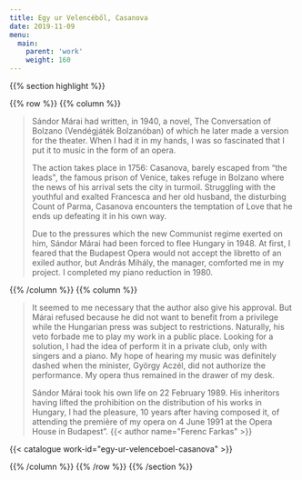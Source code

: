 ```yaml
---
title: Egy ur Velencéből, Casanova
date: 2019-11-09
menu:
  main:
    parent: 'work'
    weight: 160
---
```


{{% section highlight %}}

{{% row %}}
{{% column %}}

> Sándor Márai had written, in 1940, a novel, The Conversation of Bolzano (Vendégjáték Bolzanóban) of 
> which he later made a version for the theater. When I had it in my hands, I was so fascinated that 
> I put it to music in the form of an opera.
>
> The action takes place in 1756: Casanova, barely escaped from “the leads", the famous prison of 
> Venice, takes refuge in Bolzano where the news of his arrival sets the city in turmoil. Struggling 
> with the youthful and exalted Francesca and her old husband, the disturbing Count of Parma, Casanova 
> encounters the temptation of Love that he ends up defeating it in his own way.
>
> Due to the pressures which the new Communist regime exerted on him, Sándor Márai had been forced to 
> flee Hungary in 1948. At first, I feared that the Budapest Opera would not accept the libretto of an 
> exiled author, but András Mihály, the manager, comforted me in my project. I completed my piano 
> reduction in 1980.

{{% /column %}}
{{% column %}}

> It seemed to me necessary that the author also give his approval. But Márai refused because he did 
> not want to benefit from a privilege while the Hungarian press was subject to restrictions. 
> Naturally, his veto forbade me to play my work in a public place. Looking for a solution, I had the 
> idea of perform it in a private club, only with singers and a piano. My hope of hearing my music was 
> definitely dashed when the minister, György Aczél, did not authorize the performance. My opera thus 
> remained in the drawer of my desk.
>
> Sándor Márai took his own life on 22 February 1989. His inheritors having lifted the prohibition on the distribution of his works in Hungary, I had the pleasure, 10 years after having composed it, of attending the première of my opera on 4 June 1991 at the Opera House in Budapest”.
> {{< author name="Ferenc Farkas" >}}

{{< catalogue work-id="egy-ur-velenceboel-casanova" >}}

{{% /column %}}
{{% /row %}}
{{% /section %}}